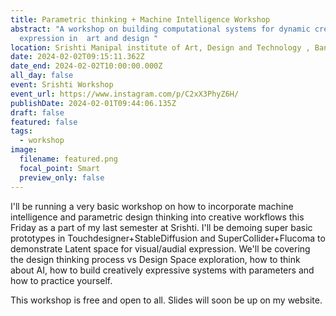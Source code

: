 ```yaml
---
title: Parametric thinking + Machine Intelligence Workshop
abstract: "A workshop on building computational systems for dynamic creative
  expression in  art and design "
location: Srishti Manipal institute of Art, Design and Technology , Bangalore campus
date: 2024-02-02T09:15:11.362Z
date_end: 2024-02-02T10:00:00.000Z
all_day: false
event: Srishti Workshop
event_url: https://www.instagram.com/p/C2xX3PhyZ6H/
publishDate: 2024-02-01T09:44:06.135Z
draft: false
featured: false
tags:
  - workshop
image:
  filename: featured.png
  focal_point: Smart
  preview_only: false
---
```

I'll be running a very basic workshop on how to incorporate machine intelligence and parametric design thinking into creative workflows this Friday as a part of my last semester at Srishti. I'll be demoing super basic prototypes in Touchdesigner+StableDiffusion and SuperCollider+Flucoma to demonstrate Latent space for visual/audial expression. We'll be covering the design thinking process vs Design Space exploration, how to think about AI, how to build creatively expressive systems with parameters and how to practice yourself.

This workshop is free and open to all. Slides  will soon be up on my website.